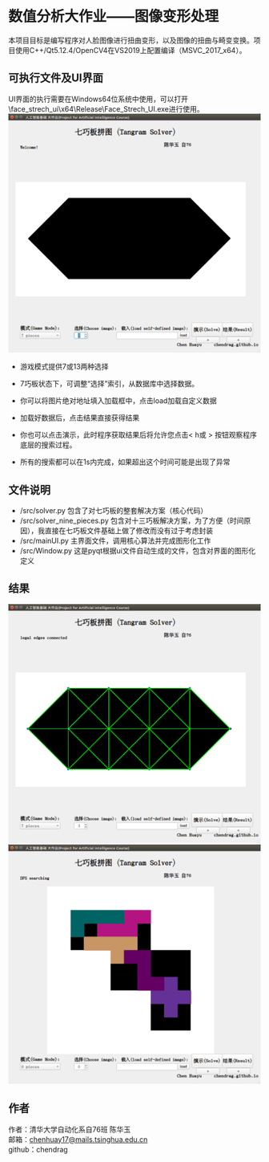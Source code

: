 # 数值分析大作业——图像变形处理
本项目目标是编写程序对人脸图像进行扭曲变形，以及图像的扭曲与畸变变换。项目使用C++/Qt5.12.4/OpenCV4在VS2019上配置编译（MSVC_2017_x64）。
## 可执行文件及UI界面
UI界面的执行需要在Windows64位系统中使用，可以打开\face_strech_ui\x64\Release\Face_Strech_UI.exe进行使用。
<img src="https://github.com/ChenDRAG/hello-world/blob/master/Screenshot%20from%202019-10-20%2000-37-10.png?raw=true" width=600 alt="UI">  

- 游戏模式提供7或13两种选择
- 7巧板状态下，可调整“选择”索引，从数据库中选择数据。
- 你可以将图片绝对地址填入加载框中，点击load加载自定义数据
- 加载好数据后，点击结果直接获得结果
- 你也可以点击演示，此时程序获取结果后将允许您点击< h或 > 按钮观察程序底层的搜索过程。

- 所有的搜索都可以在1s内完成，如果超出这个时间可能是出现了异常

## 文件说明
- /src/solver.py 包含了对七巧板的整套解决方案（核心代码）
- /src/solver_nine_pieces.py 包含对十三巧板解决方案，为了方便（时间原因），我直接在七巧板文件基础上做了修改而没有过于考虑封装
- /src/mainUI.py 主界面文件，调用核心算法并完成图形化工作
- /src/Window.py 这是pyqt根据ui文件自动生成的文件，包含对界面的图形化定义
  
## 结果

<img src="https://raw.githubusercontent.com/ChenDRAG/hello-world/master/Screenshot%20from%202019-10-20%2000-37-52.png" width=600 alt="ex1">

<img src="https://github.com/ChenDRAG/hello-world/blob/master/Screenshot%20from%202019-10-20%2000-39-37.png?raw=true" width=600 alt="ex2">

## 作者
作者：清华大学自动化系自76班 陈华玉  
邮箱：chenhuay17@mails.tsinghua.edu.cn  
github：chendrag

